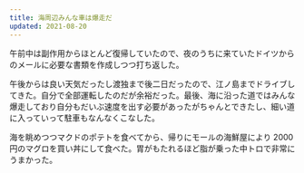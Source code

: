 ```yaml
---
title: 海周辺みんな車は爆走だ
updated: 2021-08-20
---
```


午前中は副作用からほとんど復帰していたので、夜のうちに来ていたドイツからのメールに必要な書類を作成しつつ打ち返した。

午後からは良い天気だったし渡独まで後二日だったので、江ノ島までドライブしてきた。自分で全部運転したのだが余裕だった。最後、海に沿った道ではみんな爆走しており自分もだいぶ速度を出す必要があったがちゃんとできたし、細い道に入っていって駐車もなんなくこなした。

海を眺めつつマクドのポテトを食べてから、帰りにモールの海鮮屋により 2000 円のマグロを買い丼にして食べた。胃がもたれるほど脂が乗った中トロで非常にうまかった。
